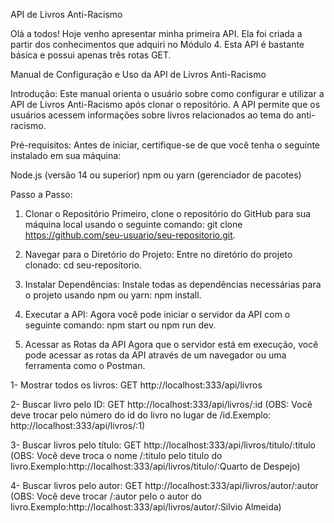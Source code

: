 API de Livros Anti-Racismo

Olá a todos! Hoje venho apresentar minha primeira API. Ela foi criada a partir dos conhecimentos que adquiri no Módulo 4. Esta API é bastante básica e possui apenas três rotas GET.


Manual de Configuração e Uso da API de Livros Anti-Racismo

Introdução:
Este manual orienta o usuário sobre como configurar e utilizar a API de Livros Anti-Racismo após clonar o repositório. A API permite que os usuários acessem informações sobre livros relacionados ao tema do anti-racismo.

Pré-requisitos:
Antes de iniciar, certifique-se de que você tenha o seguinte instalado em sua máquina:

Node.js (versão 14 ou superior)
npm ou yarn (gerenciador de pacotes)

Passo a Passo:

1. Clonar o Repositório
Primeiro, clone o repositório do GitHub para sua máquina local usando o seguinte comando: git clone https://github.com/seu-usuario/seu-repositorio.git.


2. Navegar para o Diretório do Projeto:
Entre no diretório do projeto clonado: cd seu-repositorio.

3. Instalar Dependências:
Instale todas as dependências necessárias para o projeto usando npm ou yarn:  npm install.

4. Executar a API:
Agora você pode iniciar o servidor da API com o seguinte comando: npm start ou npm run dev.

5. Acessar as Rotas da API
Agora que o servidor está em execução, você pode acessar as rotas da API através de um navegador ou uma ferramenta como o Postman.

1- Mostrar todos os livros: GET http://localhost:333/api/livros

2- Buscar livro pelo ID: GET http://localhost:333/api/livros/:id 
(OBS: Você deve trocar pelo número do id do livro no lugar de /id.Exemplo: http://localhost:333/api/livros/:1)

3- Buscar livros pelo título: GET http://localhost:333/api/livros/titulo/:titulo
(OBS: Você deve troca  o nome /:titulo pelo titulo do livro.Exemplo:http://localhost:333/api/livros/titulo/:Quarto de Despejo)

4- Buscar livros pelo autor: GET http://localhost:333/api/livros/autor/:autor
(OBS: Você deve  trocar /:autor  pelo o autor do livro.Exemplo:http://localhost:333/api/livros/autor/:Silvio Almeida)

